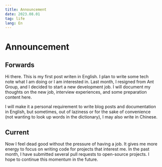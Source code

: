```yaml
---
title: Announcement
date: 2023.08.01
tag: life
lang: En
---
```

# Announcement

## Forwards

Hi there. This is my first post writen in English. I plan to write some tech note what I am doing or I am interested in. Last month, I resigned from Ant Group, and I decided to start a new development job. I will document my thoughts on the new job, interview experiences, and some preparation content here.

I will make it a personal requirement to write blog posts and documentation in English, but sometimes, out of laziness or for the sake of convenience (not wanting to look up words in the dictionary), I may also write in Chinese.

## Current

Now I feel dead good without the pressure of having a job. It gives me more energy to focus on writing code for projects that interest me. In the past month, I have submitted several pull requests to open-source projects. I hope to continue this momentum in the future.
